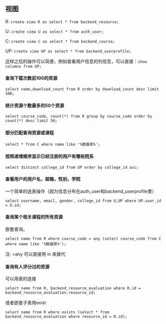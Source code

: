 

## 视图

R: `create view R as select * from backend_resource;`

U: `create view U as select * from auth_user;`

C: `create view C as select * from backend_course;`

UP: `create view UP as select * from backend_userprofile;`

这样之后的操作可以简便，例如查看用户信息的列信息，可以直接：`show columns from UP;`


#### 查询下载次数前100的资源

```
select name,download_count from R order by download_count desc limit 100;
```


#### 统计资源个数最多的50个资源

```
select course_code, count(*) from R group by course_code order by count(*) desc limit 50;
```

#### 部分匹配查询资源或课程


```
select * from C where name like '%数据库%';
```

#### 按照递增顺序显示已经注册的用户有哪些院系

```
select distinct college_id from UP order by college_id asc;
```

#### 查看用户的用户名，邮箱，性别，学院


一个简单的连表操作（因为信息分布在auth_user和backend_userprofile里）

```
select username, email, gender, college_id from U,UP where UP.user_id = U.id;
```

####  查询某个相关课程的所有资源

嵌套查询。

```
select name from R where course_code = any (select course_code from C where name like '%数据库%');
```

注:
=any 可以直接用 in 来替代



#### 查询有人评分过的资源

可以用表的连接

```
select name from R, backend_resource_evaluation where R.id = backend_resource_evaluation.resource_id;
```

或者嵌套子表用exist

```
select name from R where exists (select * from backend_resource_evaluation where resource_id = R.id);
```


